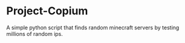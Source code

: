 # Project-Copium
A simple python script that finds random minecraft servers by testing millions of random ips.
